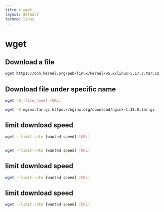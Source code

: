 ```yaml
---
titre : wget
layout: default
techno: linux
---
```



# wget


## Download a file

```bash
wget https://cdn.kernel.org/pub/linux/kernel/v5.x/linux-5.17.7.tar.xz
```

## Download file under specific name

```bash
wget -O [file_name] [URL]

wget -O nginx.tar.gz https://nginx.org/download/nginx-1.18.0.tar.gz 
```



## limit download speed

```bash
wget --limit-rate [wanted speed] [URL]
```


##  

```bash
wget --limit-rate [wanted speed] [URL]
```


## limit download speed

```bash
wget --limit-rate [wanted speed] [URL]
```


## limit download speed

```bash
wget --limit-rate [wanted speed] [URL]
```

